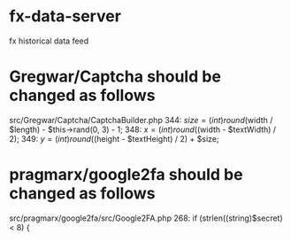 # fx-data-server
fx historical data feed

# Gregwar/Captcha should be changed as follows

src/Gregwar/Captcha/CaptchaBuilder.php
344: $size = (int) round($width / $length) - $this->rand(0, 3) - 1;
348: $x = (int) round(($width - $textWidth) / 2);
349: $y = (int) round(($height - $textHeight) / 2) + $size;

# pragmarx/google2fa should be changed as follows

src/pragmarx/google2fa/src/Google2FA.php
268: if (strlen((string)$secret) < 8) {